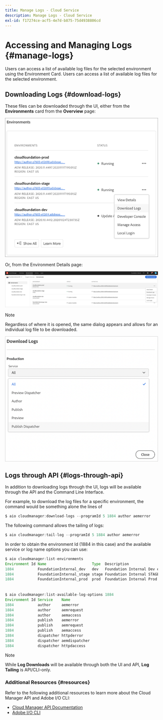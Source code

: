 ```yaml
---
title: Manage Logs - Cloud Service
description: Manage Logs - Cloud Service
exl-id: f17274ce-acf5-4e7d-b875-75d4938806cd
---
```

# Accessing and Managing Logs {#manage-logs} 

Users can access a list of available log files for the selected environment using the Environment Card. Users can access a list of available log files for the selected environment. 

## Downloading Logs {#download-logs}

These files can be downloaded through the UI, either from the **Environments** card from the **Overview** page:

![](assets/download-logs1.png)

Or, from the Environment Details page:

![](assets/download-logs.png)

>[!NOTE]
>Regardless of where it is opened, the same dialog appears and allows for an individual log file to be downloaded.

  ![](assets/download-preview.png)


## Logs through API {#logs-through-api}

In addition to downloading logs through the UI, logs will be available through the API and the Command Line Interface. 

For example, to download the log files for a specific environment, the command would be something alone the lines of

```java
$ aio cloudmanager:download-logs --programId 5 1884 author aemerror
```

The following command allows the tailing of logs:

```java
$ aio cloudmanager:tail-log --programId 5 1884 author aemerror
```

In order to obtain the environment Id (1884 in this case) and the available service or log name options you can use:

```java
$ aio cloudmanager:list-environments
Environment Id Name                     Type  Description                          
1884           FoundationInternal_dev   dev   Foundation Internal Dev environment  
1884           FoundationInternal_stage stage Foundation Internal STAGE environment
1884           FoundationInternal_prod  prod  Foundation Internal Prod environment
 
 
$ aio cloudmanager:list-available-log-options 1884
Environment Id Service    Name         
1884           author     aemerror     
1884           author     aemrequest   
1884           author     aemaccess    
1884           publish    aemerror     
1884           publish    aemrequest   
1884           publish    aemaccess    
1884           dispatcher httpderror   
1884           dispatcher aemdispatcher
1884           dispatcher httpdaccess
```

>[!NOTE]
>While **Log Downloads** will be available through both the UI and API, **Log Tailing** is API/CLI-only.

### Additional Resources {#resources}

Refer to the following additional resources to learn more about the Cloud Manager API and Adobe I/O CLI:

* [Cloud Manager API Documentation](https://www.adobe.io/apis/experiencecloud/cloud-manager/docs.html)
* [Adobe I/O CLI](https://github.com/adobe/aio-cli-plugin-cloudmanager)
